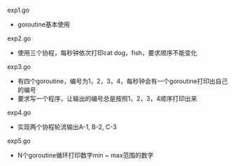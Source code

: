 exp1.go 
- goroutine基本使用

exp2.go
- 使用三个协程，每秒钟依次打印cat dog，fish，要求顺序不能变化

exp3.go 
- 有四个goroutine，编号为1，2，3，4，每秒钟会有一个goroutine打印出自己的编号
- 要求写一个程序，让输出的编号总是按照1，2，3，4顺序打印出来

exp4.go
- 实现两个协程轮流输出A-1, B-2, C-3

exp5.go
- N个goroutine循环打印数字min ~ max范围的数字